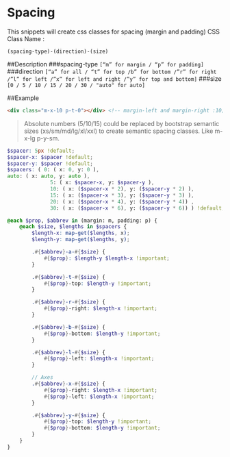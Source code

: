 # Spacing

This snippets will create css classes for spacing (margin and padding)
CSS Class Name : 
```
(spacing-type)-(direction)-(size)
```

##Description
###spacing-type 
```[“m” for margin / “p” for padding]```
###direction 
```[“a” for all / “t” for top /b” for bottom /”r” for right /”l” for left /”x” for left and right /”y” for top and bottom]```
###size
```[0 / 5 / 10 / 15 / 20 / 30 / "auto" for auto]```

##Example
``` html
<div class="m-x-10 p-t-0"></div> <!-- margin-left and margin-right :10; padding-top : 0; -->
```
>Absolute numbers (5/10/15) could be replaced by bootstrap semantic sizes (xs/sm/md/lg/xl/xxl) to create semantic spacing classes.
>Like m-x-lg p-y-sm.

``` scss
$spacer: 5px !default;
$spacer-x: $spacer !default;
$spacer-y: $spacer !default;
$spacers: ( 0: ( x: 0, y: 0 ),
auto: ( x: auto, y: auto ),
              5: ( x: $spacer-x, y: $spacer-y ),
              10: ( x: ($spacer-x * 2), y: ($spacer-y * 2) ),
              15: ( x: ($spacer-x * 3), y: ($spacer-y * 3) ),
              20: ( x: ($spacer-x * 4), y: ($spacer-y * 4)) ,
              30: ( x: ($spacer-x * 6), y: ($spacer-y * 6)) ) !default;

@each $prop, $abbrev in (margin: m, padding: p) {
    @each $size, $lengths in $spacers {
        $length-x: map-get($lengths, x);
        $length-y: map-get($lengths, y);

        .#{$abbrev}-a-#{$size} {
            #{$prop}: $length-y $length-x !important;
        }

        .#{$abbrev}-t-#{$size} {
            #{$prop}-top: $length-y !important;
        }

        .#{$abbrev}-r-#{$size} {
            #{$prop}-right: $length-x !important;
        }

        .#{$abbrev}-b-#{$size} {
            #{$prop}-bottom: $length-y !important;
        }

        .#{$abbrev}-l-#{$size} {
            #{$prop}-left: $length-x !important;
        }

        // Axes
        .#{$abbrev}-x-#{$size} {
            #{$prop}-right: $length-x !important;
            #{$prop}-left: $length-x !important;
        }

        .#{$abbrev}-y-#{$size} {
            #{$prop}-top: $length-y !important;
            #{$prop}-bottom: $length-y !important;
        }
    }
}
```
